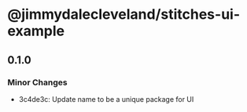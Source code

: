 # @jimmydalecleveland/stitches-ui-example

## 0.1.0

### Minor Changes

- 3c4de3c: Update name to be a unique package for UI

